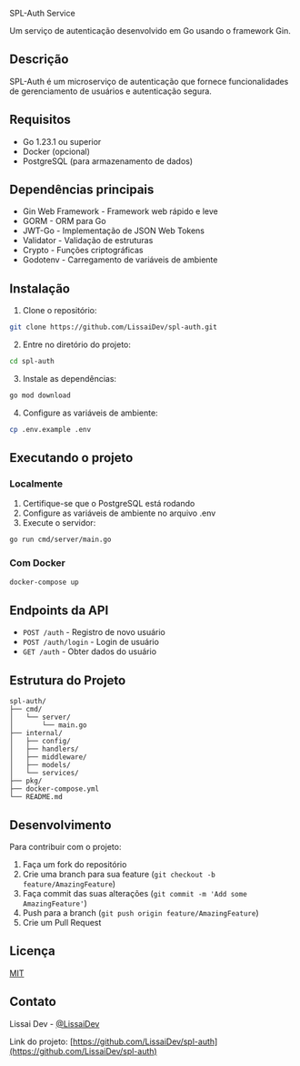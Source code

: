 SPL-Auth Service

Um serviço de autenticação desenvolvido em Go usando o framework Gin.

## Descrição

SPL-Auth é um microserviço de autenticação que fornece funcionalidades de gerenciamento de usuários e autenticação segura.

## Requisitos

- Go 1.23.1 ou superior
- Docker (opcional)
- PostgreSQL (para armazenamento de dados)

## Dependências principais

- Gin Web Framework - Framework web rápido e leve
- GORM - ORM para Go
- JWT-Go - Implementação de JSON Web Tokens
- Validator - Validação de estruturas
- Crypto - Funções criptográficas
- Godotenv - Carregamento de variáveis de ambiente

## Instalação

1. Clone o repositório:
```bash
git clone https://github.com/LissaiDev/spl-auth.git
```

2. Entre no diretório do projeto:
```bash
cd spl-auth
```

3. Instale as dependências:
```bash
go mod download
```

4. Configure as variáveis de ambiente:
```bash
cp .env.example .env
```

## Executando o projeto

### Localmente

1. Certifique-se que o PostgreSQL está rodando
2. Configure as variáveis de ambiente no arquivo .env
3. Execute o servidor:

```bash
go run cmd/server/main.go
```

### Com Docker

```bash
docker-compose up
```

## Endpoints da API

- `POST /auth` - Registro de novo usuário
- `POST /auth/login` - Login de usuário
- `GET /auth` - Obter dados do usuário

## Estrutura do Projeto

```
spl-auth/
├── cmd/
│   └── server/
│       └── main.go
├── internal/
│   ├── config/
│   ├── handlers/
│   ├── middleware/
│   ├── models/
│   └── services/
├── pkg/
├── docker-compose.yml
└── README.md
```

## Desenvolvimento

Para contribuir com o projeto:

1. Faça um fork do repositório
2. Crie uma branch para sua feature (`git checkout -b feature/AmazingFeature`)
3. Faça commit das suas alterações (`git commit -m 'Add some AmazingFeature'`)
4. Push para a branch (`git push origin feature/AmazingFeature`)
5. Crie um Pull Request

## Licença

[MIT](https://choosealicense.com/licenses/mit/)

## Contato

Lissai Dev - [@LissaiDev](https://github.com/LissaiDev)

Link do projeto: [https://github.com/LissaiDev/spl-auth](https://github.com/LissaiDev/spl-auth)
